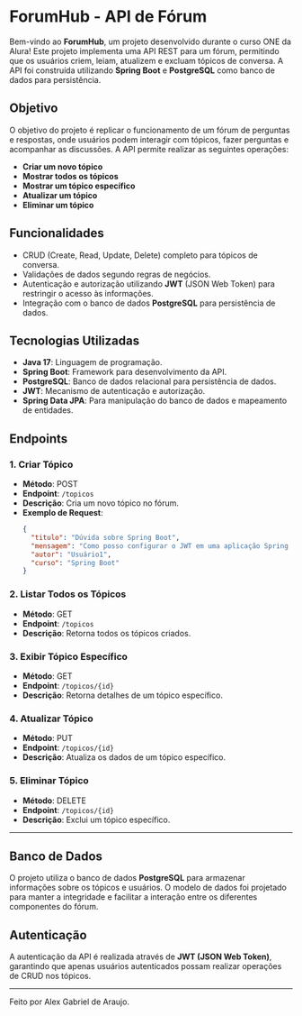 # ForumHub - API de Fórum

Bem-vindo ao **ForumHub**, um projeto desenvolvido durante o curso ONE da Alura! Este projeto implementa uma API REST para um fórum, permitindo que os usuários criem, leiam, atualizem e excluam tópicos de conversa. A API foi construída utilizando **Spring Boot** e **PostgreSQL** como banco de dados para persistência.

## Objetivo

O objetivo do projeto é replicar o funcionamento de um fórum de perguntas e respostas, onde usuários podem interagir com tópicos, fazer perguntas e acompanhar as discussões. A API permite realizar as seguintes operações:

- **Criar um novo tópico**
- **Mostrar todos os tópicos**
- **Mostrar um tópico específico**
- **Atualizar um tópico**
- **Eliminar um tópico**

## Funcionalidades

- CRUD (Create, Read, Update, Delete) completo para tópicos de conversa.
- Validações de dados segundo regras de negócios.
- Autenticação e autorização utilizando **JWT** (JSON Web Token) para restringir o acesso às informações.
- Integração com o banco de dados **PostgreSQL** para persistência de dados.

## Tecnologias Utilizadas

- **Java 17**: Linguagem de programação.
- **Spring Boot**: Framework para desenvolvimento da API.
- **PostgreSQL**: Banco de dados relacional para persistência de dados.
- **JWT**: Mecanismo de autenticação e autorização.
- **Spring Data JPA**: Para manipulação do banco de dados e mapeamento de entidades.

## Endpoints

### 1. Criar Tópico

- **Método**: POST
- **Endpoint**: `/topicos`
- **Descrição**: Cria um novo tópico no fórum.
- **Exemplo de Request**:
  ```json
  {
    "titulo": "Dúvida sobre Spring Boot",
    "mensagem": "Como posso configurar o JWT em uma aplicação Spring Boot?",
    "autor": "Usuário1",
    "curso": "Spring Boot"
  }

### 2. Listar Todos os Tópicos

- **Método**: GET
- **Endpoint**: `/topicos`
- **Descrição**: Retorna todos os tópicos criados.

### 3. Exibir Tópico Específico

- **Método**: GET
- **Endpoint**: `/topicos/{id}`
- **Descrição**: Retorna detalhes de um tópico específico.

### 4. Atualizar Tópico

- **Método**: PUT
- **Endpoint**: `/topicos/{id}`
- **Descrição**: Atualiza os dados de um tópico específico.

### 5. Eliminar Tópico

- **Método**: DELETE
- **Endpoint**: `/topicos/{id}`
- **Descrição**: Exclui um tópico específico.

---

## Banco de Dados

O projeto utiliza o banco de dados **PostgreSQL** para armazenar informações sobre os tópicos e usuários. O modelo de dados foi projetado para manter a integridade e facilitar a interação entre os diferentes componentes do fórum.

## Autenticação

A autenticação da API é realizada através de **JWT (JSON Web Token)**, garantindo que apenas usuários autenticados possam realizar operações de CRUD nos tópicos.

---


Feito por Alex Gabriel de Araujo.

